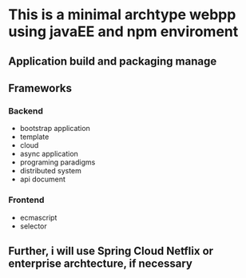 # This is a minimal archtype webpp using javaEE and npm enviroment

## Application build and packaging manage

## Frameworks 
### Backend
- bootstrap application
- template 
- cloud 
- async application
- programing paradigms  
- distributed system
- api document 
 
### Frontend
- ecmascript 
- selector 

## Further, i will use Spring Cloud Netflix or enterprise archtecture, if necessary
